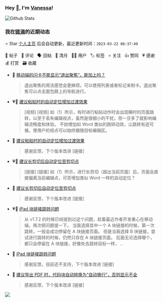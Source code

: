 ### Hey 👋, I'm [Vanessa](http://vanessa.b3log.org/)!

![Github Stats](https://github-readme-stats.vercel.app/api?username=Vanessa219&show_icons=true)

<!--events start -->

### 我在[链滴](https://ld246.com)的近期动态

⭐️ Star [个人主页](https://github.com/Vanessa219/Vanessa219) 后会自动更新，最近更新时间：`2023-03-22 08:37:49`

📝 帖子 &nbsp; 💬 评论 &nbsp; 🗣 回帖 &nbsp; 🌙 清月 &nbsp; 👨‍💻 用户 &nbsp; 🏷️ 标签 &nbsp; ⭐️ 关注 &nbsp; 👍 赞同 &nbsp; 💗 感谢 &nbsp; 💰 打赏 &nbsp; 🗃 收藏

* 💬 [移动端的闪卡不能显示“退出聚焦”，能加上吗？](https://ld246.com/article/1679331257136/comment/1679360671663#comments)

  > 退出聚焦的用法感觉会更麻烦。可以使用列表或者标记来制卡。退出聚焦可以点击面包屑上的导航进行。
* 💗📝 [建议粘贴时的自动定位增加过渡效果](https://ld246.com/article/1679294250473)

  > [视频] [视频] 如（1）所示，有时进行粘贴动作时会出现瞬时的页面跳转，以至于丢失编辑视点，虽然是很细小的干扰，但一旦多了就影响编辑流畅度和体验。 不妨增加如 Word 类似的跳转动效，让跳转有迹可循，使用户的视点可以始终跟随目标编辑区。
* 💬 [建议粘贴时的自动定位增加过渡效果](https://ld246.com/article/1679294250473/comment/1679317294080#comments)

  > 感谢反馈，下个版本改进 [链接]
* 💗📝 [建议长剪切后自动定位至剪切点](https://ld246.com/article/1679283301744)

  > [链接] [链接] 如（1）所示，进行长剪切（超出当前页面）后，页面会直接偏离当前编辑点，可否增加类似 Word 一样的自动定位？
* 💬 [建议长剪切后自动定位至剪切点](https://ld246.com/article/1679283301744/comment/1679315804976#comments)

  > 感谢反馈，下个版本改进 [链接]
* 💗📝 [iPad 块链接跳转问题](https://ld246.com/article/1679067741024)

  > 从 v1.7.2 的时候已经提到过这个问题，趁着最近作者开发重心在移动端，再次把问题提一下。 当我选择其中一个 A 块链接的时候，第一次跳转，一般会成功停留在 A 块链接页面。 但是当我选择 B 块链接，尝试进行跳转的时候，仍然只存在 A 块链接页面。 后面无论选择哪个，都只会停留在 A 块链接，好像失去跳转目标一样， ..
* 💬 [iPad 块链接跳转问题](https://ld246.com/article/1679067741024/comment/1679236499616#comments)

  > 感谢反馈，目前还不支持，下个版本改进 [链接]
* 💬 [建议导出 PDF 时，代码块自动转换为“自动换行”，否则显示不全](https://ld246.com/article/1679228783553/comment/1679232030619#comments)

  > 感谢反馈，下个版本改进 [链接]


<!--events end -->

<a title="Hits" target="_blank" href="https://github.com/Vanessa219/Vanessa219"><img src="https://hits.b3log.org/Vanessa219/Vanessa219.svg"></a>
